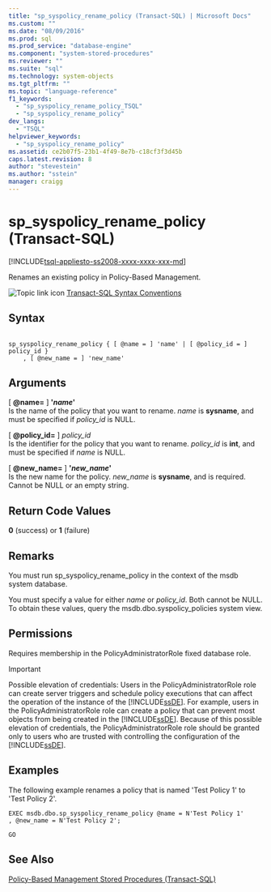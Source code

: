 ```yaml
---
title: "sp_syspolicy_rename_policy (Transact-SQL) | Microsoft Docs"
ms.custom: ""
ms.date: "08/09/2016"
ms.prod: sql
ms.prod_service: "database-engine"
ms.component: "system-stored-procedures"
ms.reviewer: ""
ms.suite: "sql"
ms.technology: system-objects
ms.tgt_pltfrm: ""
ms.topic: "language-reference"
f1_keywords: 
  - "sp_syspolicy_rename_policy_TSQL"
  - "sp_syspolicy_rename_policy"
dev_langs: 
  - "TSQL"
helpviewer_keywords: 
  - "sp_syspolicy_rename_policy"
ms.assetid: ce2b07f5-23b1-4f49-8e7b-c18cf3f3d45b
caps.latest.revision: 8
author: "stevestein"
ms.author: "sstein"
manager: craigg
---
```

# sp_syspolicy_rename_policy (Transact-SQL)
[!INCLUDE[tsql-appliesto-ss2008-xxxx-xxxx-xxx-md](../../includes/tsql-appliesto-ss2008-xxxx-xxxx-xxx-md.md)]

  Renames an existing policy in Policy-Based Management.  
  
  
 ![Topic link icon](../../database-engine/configure-windows/media/topic-link.gif "Topic link icon") [Transact-SQL Syntax Conventions](../../t-sql/language-elements/transact-sql-syntax-conventions-transact-sql.md)  
  
## Syntax  
  
```  
  
sp_syspolicy_rename_policy { [ @name = ] 'name' | [ @policy_id = ] policy_id }  
    , [ @new_name = ] 'new_name'  
```  
  
## Arguments  
 [ **@name=** ] **'***name***'**  
 Is the name of the policy that you want to rename. *name* is **sysname**, and must be specified if *policy_id* is NULL.  
  
 [ **@policy_id=** ] *policy_id*  
 Is the identifier for the policy that you want to rename. *policy_id* is **int**, and must be specified if *name* is NULL.  
  
 [ **@new_name=** ] **'***new_name***'**  
 Is the new name for the policy. *new_name* is **sysname**, and is required. Cannot be NULL or an empty string.  
  
## Return Code Values  
 **0** (success) or **1** (failure)  
  
## Remarks  
 You must run sp_syspolicy_rename_policy in the context of the msdb system database.  
  
 You must specify a value for either *name* or *policy_id*. Both cannot be NULL. To obtain these values, query the msdb.dbo.syspolicy_policies system view.  
  
## Permissions  
 Requires membership in the PolicyAdministratorRole fixed database role.  
  
> [!IMPORTANT]  
>  Possible elevation of credentials: Users in the PolicyAdministratorRole role can create server triggers and schedule policy executions that can affect the operation of the instance of the [!INCLUDE[ssDE](../../includes/ssde-md.md)]. For example, users in the PolicyAdministratorRole role can create a policy that can prevent most objects from being created in the [!INCLUDE[ssDE](../../includes/ssde-md.md)]. Because of this possible elevation of credentials, the PolicyAdministratorRole role should be granted only to users who are trusted with controlling the configuration of the [!INCLUDE[ssDE](../../includes/ssde-md.md)].  
  
## Examples  
 The following example renames a policy that is named 'Test Policy 1' to 'Test Policy 2'.  
  
```  
EXEC msdb.dbo.sp_syspolicy_rename_policy @name = N'Test Policy 1'  
, @new_name = N'Test Policy 2';  
  
GO  
```  
  
## See Also  
 [Policy-Based Management Stored Procedures &#40;Transact-SQL&#41;](../../relational-databases/system-stored-procedures/policy-based-management-stored-procedures-transact-sql.md)  
  
  
